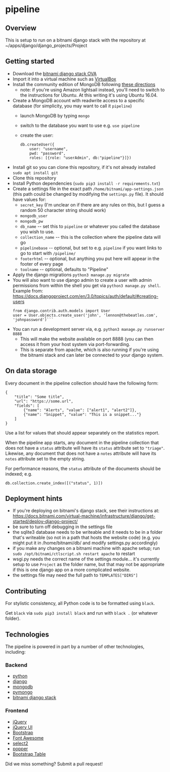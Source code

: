 # pipeline

## Overview

This is setup to run on a bitnami django stack with the repository at ~/apps/django/django_projects/Project

## Getting started
- Download the [bitnami django stack OVA][1]
- Import it into a virtual machine such as [VirtualBox][2]
- Install the community edition of MongoDB following [these directions][3]
  - note: if you're using Amazon lightsail instead, you'll need to switch to the instructions for Ubuntu. At this writing it's using Ubuntu 16.04.
- Create a MongoDB account with readwrite access to a specific database (for simplicity, you may want to call it `pipeline`)
  - launch MongoDB by typing `mongo`
  - switch to the database you want to use e.g. `use pipeline`
  - create the user:
  
        db.createUser({
            user: "username",
            pwd: "password",
            roles: [{role: "userAdmin", db:"pipeline"}]})
            
- Install git so you can clone this repository, if it's not already installed `sudo apt install git`
- Clone this repository
- Install Python dependencies (`sudo pip3 install -r requirements.txt`)
- Create a settings file in the exact path `/home/bitnami/app-settings.json` (this path could be changed by modifying the `settings.py` file). It should have values for:
  - `secret_key` (I'm unclear on if there are any rules on this, but I guess a random 50 character string should work)
  - `mongodb_user`
  - `mongodb_pw`
  - `db_name` -- set this to `pipeline` or whatever you called the database you wish to use.
  - `collection_name` -- this is the collection where the pipeline data will go
  - `pipelinebase` -- optional, but set to e.g. `pipeline` if you want links to go to start with `/pipeline/`
  - `footerhtml` -- optional, but anything you put here will appear in the footer of every page
  - `toolname` -- optional, defaults to "Pipeline"
- Apply the django migrations
  `python3 manage.py migrate`
- You will also want to use django admin to create a user with admin permissions from within the
  shell you get via `python3 manage.py shell`.
  Example from: https://docs.djangoproject.com/en/3.0/topics/auth/default/#creating-users
  ```
  from django.contrib.auth.models import User
  user = User.objects.create_user('john', 'lennon@thebeatles.com', 'johnpassword')```
- You can run a development server via, e.g. `python3 manage.py runserver 8888`
  - This will make the website available on port 8888 (you can then access it from your host system via port-forwarding.
  - This is separate from apache, which is also running if you're using the bitnami stack and can later be connected to your django system.

## On data storage

Every document in the pipeline collection should have the following form:

    {
        "title": "Some title",
        "url": "https://some.url",
        "fields": [
            {"name": "Alerts", "value": ["alert1", "alert2"]},
            {"name": "Snippet", "value": "This is a snippet..."}
        ]
    }

Use a list for values that should appear separately on the statistics report.

When the pipeline app starts, any document in the pipeline collection that does not have a `status` attribute will have its `status` attribute set to `"triage"`.
Likewise, any document that does not have a `notes` attribute will have its `notes` attribute set to the empty string.

For performance reasons, the `status` attribute of the documents should be indexed; e.g.

    db.collection.create_index([("status", 1)])

## Deployment hints
- If you're deploying on bitnami's django stack, see their instructions at: https://docs.bitnami.com/virtual-machine/infrastructure/django/get-started/deploy-django-project/
- be sure to turn off debugging in the settings file
- the sqlite3 database needs to be writeable and it needs to be in a folder that's writeable (so not in a path that hosts the website code)
  (e.g. you might put it in /home/bitnami/db/ and modify settings.py accordingly)
- if you make any changes on a bitnami machine with apache setup; run `sudo /opt/bitnami/ctlscript.sh restart apache` to restart
- wsgi.py needs the correct name of the settings module... it's currently setup to use `Project` as the folder name, but that
  may not be appropriate if this is one django app on a more complicated website.
 - the settings file may need the full path to `TEMPLATES["DIRS"]`



## Contributing
For stylistic consistency, all Python code is to be formatted using `black`.

Get `black` via `sudo pip3 install black` and run with `black .` (or whatever folder).


## Technologies

The pipeline is powered in part by a number of other technologies, including:

### Backend
- [python](https://python.org)
- [django](https://www.djangoproject.com/)
- [mongodb](https://mongodb.com)
- [pymongo](https://pypi.org/project/pymongo/)
- [bitnami django stack][1]

### Frontend
- [jQuery](https://jquery.com)
- [jQuery UI](https://jqueryui.com/)
- [Bootstrap](https://getbootstrap.com/)
- [Font Awesome](https://fontawesome.com)
- [select2](https://select2.org/)
- [popper](https://popper.js.org)
- [Bootstrap Table](https://bootstrap-table.com/)


Did we miss something? Submit a pull request!

[1]: https://bitnami.com/stack/django/virtual-machine "Bitnami django OVA"
[2]: https://www.virtualbox.org/ "VirtualBox"
[3]: https://docs.mongodb.com/manual/tutorial/install-mongodb-on-debian/ "MongoDB installation guide"